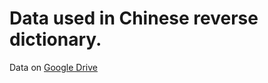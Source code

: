 # Data used in Chinese reverse dictionary.

Data on [Google Drive](https://drive.google.com/open?id=1S4fV9wsuXc6mhHQW8U0Q-fPAdPse5fK8)

